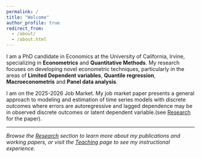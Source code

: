 ```yaml
---
permalink: /
title: "Welcome"
author_profile: true
redirect_from: 
  - /about/
  - /about.html
---
```


I am a PhD candidate in Economics at the University of California, Irvine, specializing in **Econometrics** and **Quantitative Methods**. My research focuses on developing novel econometric techniques, particularly in the areas of **Limited Dependent variables**, **Quantile regression**,  **Macroeconometris** and **Panel data analysis**. 

I am on the 2025-2026 Job Market. My job market paper presents a general approach to modeling and estimation of time series models with discrete outcomes where errors are autoregressive and lagged dependence may be in observed discrete outcomes or latent dependent variable.(see [Research](/research/) for the paper).

<!-- ## Research Interests -->

<!-- My primary research interests include:


- **Computational Methods**: MCMC estimation techniques and efficient algorithms for complex econometric models.
- **Quantile Regression**: Developing flexible Bayesian approaches to quantile regression, including applications to ordinal models and panel data.
- **Applied Econometrics**: Applications in housing markets and public policy analysis. -->

<!-- ## Current Research

I am currently working on several research projects that push the boundaries of econometric methodology:

- **Flexible Bayesian Quantile Analysis**: Developing more flexible frameworks for Bayesian quantile regression that separate skewness from quantile parameters
- **Panel Quantile Regression**: Advancing methods for quantile regression in panel data settings with mean differencing approaches
- **Discrete Parameter Models**: Working on econometric models with applications to policy analysis and decision-making

## Teaching Experience

I have extensive teaching experience as a Teaching Assistant at UC Irvine, having taught across multiple levels:

**Guest Lectures:**
- "Discrete Choice Models" (Econometrics II)
- "Quantile Regressions" (Statistics and Econometrics III)  
- "Flexible Bayesian Quantile Regression" (Discrete Choice Econometrics)

**Graduate Courses:**
- Statistics & Econometrics III (ECON 220C)

**Undergraduate Courses:**
- Applied Econometrics I & II (ECON 122A, 122B)
- Intermediate Economics I & II (ECON 100A, 100B)
- Basic Economics I (ECON 20A)
- Econometrics II (ECON 123B)
- And many others across various terms

## Academic Background

I am pursuing my doctoral degree in Economics at UC Irvine, where I have developed expertise in both theoretical and applied econometrics. My work combines rigorous mathematical foundations with practical applications to real-world economic problems. -->

<!-- ## Contact

I am always interested in discussing research collaborations and opportunities. Feel free to reach out via email or connect with me through the links in the sidebar. -->

---

*Browse the [Research](/research/) section to learn more about my publications and working papers, or visit the [Teaching](/teaching/) page to see my instructional experience.*
